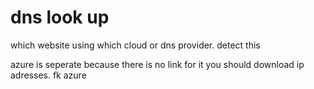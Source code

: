# dns look up

which website using which cloud or dns provider. detect this

azure is seperate because there is no link for it you should download ip adresses. fk azure

